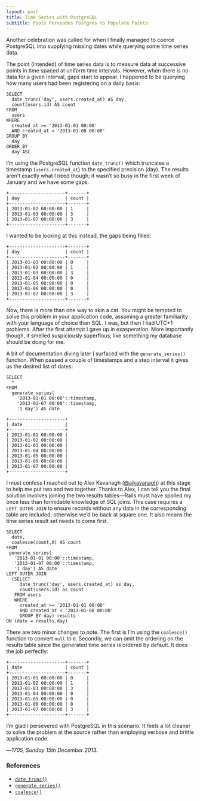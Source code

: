 ```yaml
---
layout: post
title: Time Series with PostgreSQL
subtitle: Poots Persuades Postgres to Populate Points
---
```


Another celebration was called for when I finally managed to coerce PostgreSQL into supplying missing dates while querying some time series data. 

The point (intended) of time series data is to measure data at successive points in time spaced at uniform time intervals. However, when there is no data for a given interval, gaps start to appear. I happened to be querying how many users had been registering on a daily basis:

    SELECT
      date_trunc('day', users.created_at) AS day, 
      count(users.id) AS count 
    FROM
      users 
    WHERE
      created_at >= '2013-01-01 00:00'
      AND created_at < '2013-01-08 00:00'
    GROUP BY
      day
    ORDER BY
      day ASC

I’m using the PostgreSQL function `date_trunc()` which truncates a timestamp (`users.created_at`) to the specified precision (day). The results aren’t exactly what I need though; it wasn’t so busy in the first week of January and we have some gaps.

    +---------------------+-------+
    | day                 | count |
    +---------------------+-------+
    | 2013-01-02 00:00:00 | 1     |
    | 2013-01-03 00:00:00 | 3     |
    | 2013-01-07 00:00:00 | 3     |
    +---------------------+-------+

I wanted to be looking at this instead, the gaps being filled:

    +---------------------+-------+
    | day                 | count |
    +---------------------+-------+
    | 2013-01-01 00:00:00 | 0     |
    | 2013-01-02 00:00:00 | 1     |
    | 2013-01-03 00:00:00 | 3     |
    | 2013-01-04 00:00:00 | 0     |
    | 2013-01-05 00:00:00 | 0     |
    | 2013-01-06 00:00:00 | 0     |
    | 2013-01-07 00:00:00 | 3     |
    +---------------------+-------+

Now, there is more than one way to skin a cat. You might be tempted to solve this problem in your application code, assuming a greater familiarity with your language of choice than SQL. I was, but then I had UTC+1 problems. After the first attempt I gave up in exasperation. More importantly though, it smelled suspiciously superflous; like something my database should be doing for me.

A bit of documentation diving later I surfaced with the `generate_series()` function. When passed a couple of timestamps and a step interval it gives us the desired list of dates:

    SELECT
      * 
    FROM
      generate_series(
        '2013-01-01 00:00'::timestamp,
        '2013-01-07 00:00'::timestamp,
        '1 day') AS date
    
    +---------------------+
    | date                |
    +---------------------+
    | 2013-01-01 00:00:00 |
    | 2013-01-02 00:00:00 |
    | 2013-01-03 00:00:00 |
    | 2013-01-04 00:00:00 |
    | 2013-01-05 00:00:00 |
    | 2013-01-06 00:00:00 |
    | 2013-01-07 00:00:00 |
    +---------------------+

I must confess I reached out to Alex Kavanagh ([@ajkavanagh][alex]) at this stage to help me put two and two together. Thanks to Alex, I can tell you the final solution involves joining the two results tables—Rails must have spoiled my once less than formidable knowledge of SQL joins. This case requires a `LEFT OUTER JOIN` to ensure records without any data in the corresponding table are included, otherwise we’d be back at square one. It also means the time series result set needs to come first.

    SELECT
      date,
      coalesce(count,0) AS count
    FROM
     generate_series(
       '2013-01-01 00:00'::timestamp,
       '2013-01-07 00:00'::timestamp,
       '1 day') AS date
    LEFT OUTER JOIN
      (SELECT
         date_trunc('day', users.created_at) as day,
         count(users.id) as count
       FROM users
       WHERE
         created_at >= '2013-01-01 00:00'
         AND created_at < '2013-01-08 00:00'
         GROUP BY day) results
    ON (date = results.day) 

There are two minor changes to note. The first is I’m using the `coalesce()` function to convert `null` to `0`. Secondly, we can omit the ordering on the results table since the generated time series is ordered by default. It does the job perfectly:

    +---------------------+-------+
    | date                | count |
    +---------------------+-------+
    | 2013-01-01 00:00:00 | 0     |
    | 2013-01-02 00:00:00 | 1     |
    | 2013-01-03 00:00:00 | 3     |
    | 2013-01-04 00:00:00 | 0     |
    | 2013-01-05 00:00:00 | 0     |
    | 2013-01-06 00:00:00 | 0     |
    | 2013-01-07 00:00:00 | 3     |
    +---------------------+-------+


I’m glad I persevered with PostgreSQL in this scenario. It feels a lot cleaner to solve the problem at the source rather than employing verbose and brittle application code.

—*1705, Sunday 15th December 2013.*

<div class="references">
  <h3>References</h3>
  <ul>
    <li><a href="http://www.postgresql.org/docs/9.3/static/functions-datetime.html#FUNCTIONS-DATETIME-TRUNC"><code>date_trunc()</code></a></li>
    <li><a href="http://www.postgresql.org/docs/9.3/static/functions-srf.html"><code>generate_series()</code></a></li>
    <li><a href="http://www.postgresql.org/docs/9.3/static/functions-conditional.html#FUNCTIONS-COALESCE-NVL-IFNULL"><code>coalesce()</code></a></li>
  </ul>
</div>

[alex]: http://twitter.com/ajkavanagh
